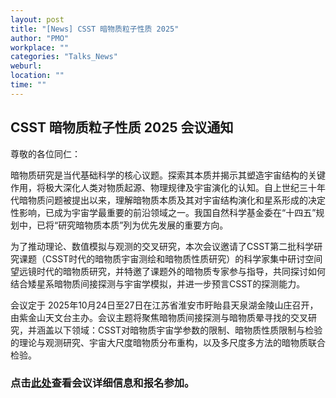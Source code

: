 ```yaml
---
layout: post
title: "[News] CSST 暗物质粒子性质 2025"
author: "PMO"
workplace: ""
categories: "Talks_News"
weburl:
location: ""
time: ""
---
```


## CSST 暗物质粒子性质 2025 会议通知

尊敬的各位同仁：

暗物质研究是当代基础科学的核心议题。探索其本质并揭示其塑造宇宙结构的关键作用，将极大深化人类对物质起源、物理规律及宇宙演化的认知。自上世纪三十年代暗物质问题被提出以来，理解暗物质本质及其对宇宙结构演化和星系形成的决定性影响，已成为宇宙学最重要的前沿领域之一。我国自然科学基金委在“十四五”规划中，已将“研究暗物质本质”列为优先发展的重要方向。
 
为了推动理论、数值模拟与观测的交叉研究，本次会议邀请了CSST第二批科学研究课题（CSST时代的暗物质宇宙测绘和暗物质性质研究）的科学家集中研讨空间望远镜时代的暗物质研究，并特邀了课题外的暗物质专家参与指导，共同探讨如何结合矮星系暗物质间接探测与宇宙学模拟，并进一步预言CSST的探测能力。

会议定于 2025年10月24日至27日在江苏省淮安市盱眙县天泉湖金陵山庄召开，由紫金山天文台主办。会议主题将聚焦暗物质间接探测与暗物质晕寻找的交叉研究，并涵盖以下领域：CSST对暗物质宇宙学参数的限制、暗物质性质限制与检验的理论与观测研究、宇宙大尺度暗物质分布重构，以及多尺度多方法的暗物质联合检验。

### 点击[此处](https://indico.pmo.ac.cn/event/1003)查看会议详细信息和报名参加。
